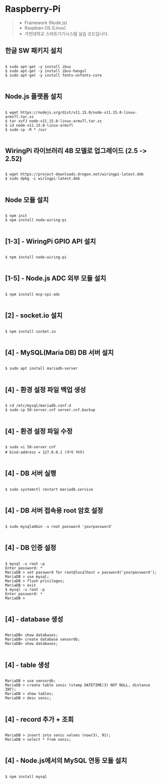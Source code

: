 # Raspberry-Pi
> * Framework (Node.js)
> * Raspbian OS (Linux)
> * 가천대학교 스마트기기시스템 실습 코드입니다.
## 한글 SW 패키지 설치
<pre>
<code>
$ sudo apt-get -y install ibus
$ sudo apt-get -y install ibus-hangul
$ sudo apt-get -y install fonts-unfonts-core
</code>
</pre>
## Node.js 플랫폼 설치
<pre>
<code>
$ wget https://nodejs.org/dist/v11.15.0/node-v11.15.0-linux-armv7l.tar.xz
$ tar xvfJ node-v11.15.0-linux-armv7l.tar.xz
$ cd node-v11.15.0-linux-armv7l
$ sudo cp -R * /usr
</code>
</pre>
## WiringPi 라이브러리 4B 모델로 업그레이드 (2.5 -> 2.52)
<pre>
<code>
$ wget https://project-downloads.drogon.net/wiringpi-latest.deb
$ sudo dpkg -i wiringpi-latest.deb
</code>
</pre>
## Node 모듈 설치
<pre>
<code>
$ npm init
$ npm install node-wiring-pi
</code>
</pre>
## [1-3] - WiringPi GPIO API 설치
<pre>
<code>
$ npm install node-wiring-pi
</code>
</pre>
## [1-5] - Node.js ADC 외부 모듈 설치
<pre>
<code>
$ npm install mcp-spi-adc
</code>
</pre>
## [2] - socket.io 설치
<pre>
<code>
$ npm install socket.io
</code>
</pre>
## [4] - MySQL(Maria DB) DB 서버 설치
<pre>
<code>
$ sudo apt install mariadb-server
</code>
</pre>
## [4] - 환경 설정 파일 백업 생성
<pre>
<code>
$ cd /etc/mysql/mariadb.conf.d
$ sudo cp 50-server.cnf server.cnf.backup
</code>
</pre>
## [4] - 환경 설정 파일 수정
<pre>
<code>
$ sudo vi 50-server.cnf 
# bind-address = 127.0.0.1 (주석 처리)
</code>
</pre>
## [4] - DB 서버 실행
<pre>
<code>
$ sudo systemctl restart mariadb.service
</code>
</pre>
## [4] - DB 서버 접속용 root 암호 설정
<pre>
<code>
$ sudo mysqladmin -u root password 'yourpassword'
</code>
</pre>
## [4] - DB 인증 설정
<pre>
<code>
$ mysql -u root –p
Enter password: *
MariaDB > set password for root@localhost = password('yourpassword');
MariaDB > use mysql;
MariaDB > flush privileges;
MariaDB > exit
$ mysql -u root -p
Enter password: *
MariaDB >
</code>
</pre>
## [4] - database 생성
<pre>
<code>
MariaDB> show databases;
MariaDB> create database sensordb;
MariaDB> show databases; 
</code>
</pre>
## [4] - table 생성
<pre>
<code>
MariaDB > use sensordb;
MariaDB > create table sonic (stamp DATETIME(3) NOT NULL, distance INT);
MariaDB > show tables;
MariaDB > desc sonic;
</code>
</pre>
## [4] - record 추가 + 조회
<pre>
<code>
MariaDB > insert into sonic values (now(3), 91);
MariaDB > select * from sonic;
</code>
</pre>
## [4] - Node.js에서의 MySQL 연동 모듈 설치
<pre>
<code>
$ npm install mysql
</code>
</pre>